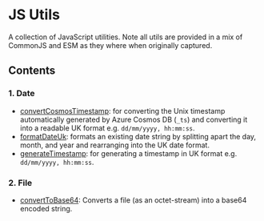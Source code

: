 # JS Utils
A collection of JavaScript utilities. Note all utils are provided in a mix of CommonJS and ESM as they where when originally captured.
## Contents
### 1. Date
- [convertCosmosTimestamp](./date/convert-cosmos-timestamp.js): for converting the Unix timestamp automatically generated by Azure Cosmos DB (`_ts`) and converting it into a readable UK format e.g. `dd/mm/yyyy, hh:mm:ss`.
- [formatDateUk](./date/format-date-uk.js): formats an existing date string by splitting apart the day, month, and year and rearranging into the UK date format.
- [generateTimestamp](./date/generate-timestamp.js): for generating a timestamp in UK format e.g. `dd/mm/yyyy, hh:mm:ss`.
### 2. File
- [convertToBase64](./file/convert-to-base64.js): Converts a file (as an octet-stream) into a base64 encoded string.